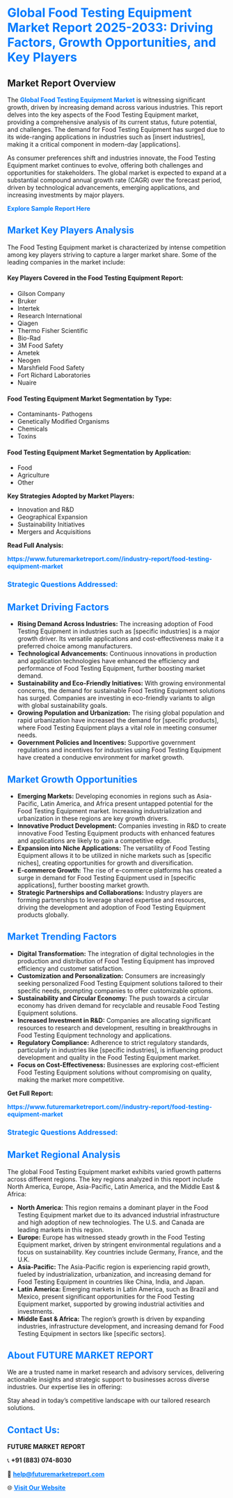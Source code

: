 <h1 style="color: #007BFF;">Global Food Testing Equipment Market Report 2025-2033: Driving Factors, Growth Opportunities, and Key Players</h1>

<section id="overview">
<h2>Market Report Overview</h2>
<p>The <a href="https://www.futuremarketreport.com//industry-report/food-testing-equipment-market" style="color: #007BFF; text-decoration: none;"><strong>Global Food Testing Equipment Market</strong></a> is witnessing significant growth, driven by increasing demand across various industries. This report delves into the key aspects of the Food Testing Equipment market, providing a comprehensive analysis of its current status, future potential, and challenges. The demand for Food Testing Equipment has surged due to its wide-ranging applications in industries such as [insert industries], making it a critical component in modern-day [applications].</p>
<p>As consumer preferences shift and industries innovate, the Food Testing Equipment market continues to evolve, offering both challenges and opportunities for stakeholders. The global market is expected to expand at a substantial compound annual growth rate (CAGR) over the forecast period, driven by technological advancements, emerging applications, and increasing investments by major players.</p>
</section>

<section id="overview">
<p><a href="https://www.futuremarketreport.com//request-sample/reportId=58371" style="color: #007BFF; text-decoration: none;"><strong>Explore Sample Report Here</strong></a></p>
</section>

<section id="key-players">
<h2 style="color: #007BFF;">Market Key Players Analysis</h2>
<p>The Food Testing Equipment market is characterized by intense competition among key players striving to capture a larger market share. Some of the leading companies in the market include:</p>
<h4>Key Players Covered in the Food Testing Equipment Report:</h4>
<ul><li>Gilson Company</li><li>Bruker</li><li>Intertek</li><li>Research International</li><li>Qiagen</li><li>Thermo Fisher Scientific</li><li>Bio-Rad</li><li>3M Food Safety</li><li>Ametek</li><li>Neogen</li><li>Marshfield Food Safety</li><li>Fort Richard Laboratories</li><li>Nuaire</li></ul>
<h4>Food Testing Equipment Market Segmentation by Type:</h4>
<ul><li>Contaminants- Pathogens</li><li>Genetically Modified Organisms</li><li>Chemicals</li><li>Toxins</li></ul>

<h4>Food Testing Equipment Market Segmentation by Application:</h4>
<ul><li>Food</li><li>Agriculture</li><li>Other</li></ul>
<p><strong>Key Strategies Adopted by Market Players:</strong></p>
<ul>
<li>Innovation and R&D</li>
<li>Geographical Expansion</li>
<li>Sustainability Initiatives</li>
<li>Mergers and Acquisitions</li>
</ul>
</section>

<section>
<p><strong>Read Full Analysis: </strong></p><a href="https://www.futuremarketreport.com//industry-report/food-testing-equipment-market" style="color: #007BFF; text-decoration: none;"><strong>https://www.futuremarketreport.com//industry-report/food-testing-equipment-market</strong></a>
<h3 style="color: #007BFF;">Strategic Questions Addressed:</h3>
</section>

<section id="driving-factors">
<h2 style="color: #007BFF;">Market Driving Factors</h2>
<ul>
<li><strong>Rising Demand Across Industries:</strong> The increasing adoption of Food Testing Equipment in industries such as [specific industries] is a major growth driver. Its versatile applications and cost-effectiveness make it a preferred choice among manufacturers.</li>
<li><strong>Technological Advancements:</strong> Continuous innovations in production and application technologies have enhanced the efficiency and performance of Food Testing Equipment, further boosting market demand.</li>
<li><strong>Sustainability and Eco-Friendly Initiatives:</strong> With growing environmental concerns, the demand for sustainable Food Testing Equipment solutions has surged. Companies are investing in eco-friendly variants to align with global sustainability goals.</li>
<li><strong>Growing Population and Urbanization:</strong> The rising global population and rapid urbanization have increased the demand for [specific products], where Food Testing Equipment plays a vital role in meeting consumer needs.</li>
<li><strong>Government Policies and Incentives:</strong> Supportive government regulations and incentives for industries using Food Testing Equipment have created a conducive environment for market growth.</li>
</ul>
</section>

<section id="growth-opportunities">
<h2 style="color: #007BFF;">Market Growth Opportunities</h2>
<ul>
<li><strong>Emerging Markets:</strong> Developing economies in regions such as Asia-Pacific, Latin America, and Africa present untapped potential for the Food Testing Equipment market. Increasing industrialization and urbanization in these regions are key growth drivers.</li>
<li><strong>Innovative Product Development:</strong> Companies investing in R&D to create innovative Food Testing Equipment products with enhanced features and applications are likely to gain a competitive edge.</li>
<li><strong>Expansion into Niche Applications:</strong> The versatility of Food Testing Equipment allows it to be utilized in niche markets such as [specific niches], creating opportunities for growth and diversification.</li>
<li><strong>E-commerce Growth:</strong> The rise of e-commerce platforms has created a surge in demand for Food Testing Equipment used in [specific applications], further boosting market growth.</li>
<li><strong>Strategic Partnerships and Collaborations:</strong> Industry players are forming partnerships to leverage shared expertise and resources, driving the development and adoption of Food Testing Equipment products globally.</li>
</ul>
</section>

<section id="trending-factors">
<h2 style="color: #007BFF;">Market Trending Factors</h2>
<ul>
<li><strong>Digital Transformation:</strong> The integration of digital technologies in the production and distribution of Food Testing Equipment has improved efficiency and customer satisfaction.</li>
<li><strong>Customization and Personalization:</strong> Consumers are increasingly seeking personalized Food Testing Equipment solutions tailored to their specific needs, prompting companies to offer customizable options.</li>
<li><strong>Sustainability and Circular Economy:</strong> The push towards a circular economy has driven demand for recyclable and reusable Food Testing Equipment solutions.</li>
<li><strong>Increased Investment in R&D:</strong> Companies are allocating significant resources to research and development, resulting in breakthroughs in Food Testing Equipment technology and applications.</li>
<li><strong>Regulatory Compliance:</strong> Adherence to strict regulatory standards, particularly in industries like [specific industries], is influencing product development and quality in the Food Testing Equipment market.</li>
<li><strong>Focus on Cost-Effectiveness:</strong> Businesses are exploring cost-efficient Food Testing Equipment solutions without compromising on quality, making the market more competitive.</li>
</ul>
</section>

<section>
<p><strong>Get Full Report: </strong></p><a href="https://www.futuremarketreport.com//industry-report/food-testing-equipment-market" style="color: #007BFF; text-decoration: none;"><strong>https://www.futuremarketreport.com//industry-report/food-testing-equipment-market</strong></a>
<h3 style="color: #007BFF;">Strategic Questions Addressed:</h3>
</section>


<section id="regional-analysis">
<h2 style="color: #007BFF;">Market Regional Analysis</h2>
<p>The global Food Testing Equipment market exhibits varied growth patterns across different regions. The key regions analyzed in this report include North America, Europe, Asia-Pacific, Latin America, and the Middle East & Africa:</p>
<ul>
<li><strong>North America:</strong> This region remains a dominant player in the Food Testing Equipment market due to its advanced industrial infrastructure and high adoption of new technologies. The U.S. and Canada are leading markets in this region.</li>
<li><strong>Europe:</strong> Europe has witnessed steady growth in the Food Testing Equipment market, driven by stringent environmental regulations and a focus on sustainability. Key countries include Germany, France, and the U.K.</li>
<li><strong>Asia-Pacific:</strong> The Asia-Pacific region is experiencing rapid growth, fueled by industrialization, urbanization, and increasing demand for Food Testing Equipment in countries like China, India, and Japan.</li>
<li><strong>Latin America:</strong> Emerging markets in Latin America, such as Brazil and Mexico, present significant opportunities for the Food Testing Equipment market, supported by growing industrial activities and investments.</li>
<li><strong>Middle East & Africa:</strong> The region’s growth is driven by expanding industries, infrastructure development, and increasing demand for Food Testing Equipment in sectors like [specific sectors].</li>
</ul>
</section>

<footer>
<h2 style="color: #007BFF;">About FUTURE MARKET REPORT</h2>
<p>We are a trusted name in market research and advisory services, delivering actionable insights and strategic support to businesses across diverse industries. Our expertise lies in offering:</p>

<p>Stay ahead in today’s competitive landscape with our tailored research solutions.</p>

<h2 style="color: #007BFF;">Contact Us:</h2>
<p><strong>FUTURE MARKET REPORT</strong></p>
<p>📞 <strong>+91 (883) 074-8030</strong></p>
<p>📧 <strong><a href="mailto:help@futuremarketreport.com" style="color: #007BFF;">help@futuremarketreport.com</a></strong></p>
<p>🌐 <strong><a href="https://www.futuremarketreport.com/" style="color: #007BFF;">Visit Our Website</a></strong></p>
</footer>